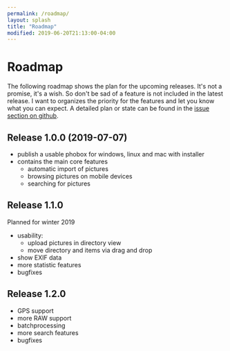 ```yaml
---
permalink: /roadmap/
layout: splash
title: "Roadmap"
modified: 2019-06-20T21:13:00-04:00
---
```


# Roadmap

The following roadmap shows the plan for the upcoming releases. It's not a promise, it's a wish. So don't be sad of a feature is not included in the latest release. I want to organizes the priority for the features and let you know what you can expect. A detailed plan or state can be found in the [issue section on github](https://github.com/phoboxhq/phobox/issues?q=is%3Aopen+is%3Aissue+milestone%3A%22Version+1.0.0%22).

## Release 1.0.0 (2019-07-07)

 * publish a usable phobox for windows, linux and mac with installer
 * contains the main core features
   * automatic import of pictures
   * browsing pictures on mobile devices
   * searching for pictures

## Release 1.1.0

Planned for winter 2019
 * usability: 
   * upload pictures in directory view
   * move directory and items via drag and drop
 * show EXIF data
 * more statistic features
 * bugfixes

## Release 1.2.0

 * GPS support
 * more RAW support
 * batchprocessing
 * more search features
 * bugfixes
 
